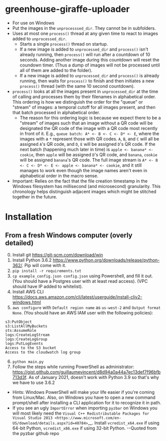 # greenhouse-giraffe-uploader
* For use on Windows
* Put the images in the `unprocesssed_dir`. They cannot be in subfolders.
* Uses at most one `process()` thread at any given time to react to images added to `unprocessed_dir`.
	* Starts a single `process()` thread on startup. 
	* If a new image is added to `unprocessed_dir` and `process()` isn't already running, then `process()` will run after a countdown of 10 seconds. Adding another image during this countdown will reset the coundown timer. (Thus a dump of images will not be processed until all of them are added to the folder).
	* If a new image is added to `unprocessed_dir` and `process()` is already running, then waits for `process()` to finish and then initiates a new `process()` thread (with the same 10 second countdown).
* `process()` looks at all the images present in `unprocessed_dir` at the time of calling and processes them by their filenames in alphabetical order. This ordering is how we distinguish the order for the "queue" or "stream" of images: a temporal cutoff for all images present, and then that batch processed in alphabetical order. 
	* The reason for this ordering logic is because we expect there to be a "stream" of images such that an image without a QR code will be designated the QR code of the image with a QR code most recently in front of it. E.g., `queue batch: A* <- B <- C <- D* <- E`, where the images with a `*` represent those with QR codes. `A`, `B`, and `C` will all be assigned `A`'s QR code, and `D`, `E` will be assigned `D`'s QR code. If the next batch (happening much later in time) is `apple <- banana* <- cookie`, then `apple` will be assigned `D`'s QR code, and `banana`, `cookie` will be assigned `banana`'s QR code. The full image stream is `A* <- B <- C <- D* <- E <- apple <- banana* <- cookie`, and it still manages to work even though the image names aren't even in alphabetical order in the macro sense. 
* Important: Relies on the fact that the file creation timestamp in the Windows filesystem has millisecond (and microsecond) granularity. This chronology helps distinguish adjacent images which might be stitched together in the future.

# Installation 
## From a fresh Windows computer (overly detailed)
0. Install git https://git-scm.com/download/win
1. Install Python 3.6.2 https://www.python.org/downloads/release/python-362/. Pip will come with it.
2. `pip install -r requirements.txt`
3. `cp example_config.json config.json` using Powershell, and fill it out. (You should have a Postgres user with at least read access). (VPC should have IP added to whitelist).
4. Install AWS CLI https://docs.aws.amazon.com/cli/latest/userguide/install-cliv2-windows.html
5. `aws configure` with `Default region name` as `us-west-2` and `Output format` `None`. (You should have an AWS IAM user with the following policies):
```
s3:PutObject
s3:ListAllMyBuckets
sts:AssumeRole
logs:CreateLogStream
logs:CreateLogGroup
logs:PutLogEvents
Access to the S3 bucket
Access to the cloudwatch log group
```
6. `python main.py`
7. Follow the steps while running PowerShell as administrator: https://gist.github.com/guillaumevincent/d8d94a0a44a7ec13def7f96bfb713d3f. As of January 2021, doesn't work with Python 3.9 so that's why we have to use 3.6.2

* Hints: Windows PowerShell will make your life easier if you're coming from Linux/Mac. Also, on Windows you have to open a new command prompt/shell after installing a CLI application for it to recognize it in path.
* If you see an ugly ``ImportError`` when importing ``pyzbar`` on Windows
you will most likely need the `Visual C++ Redistributable Packages for Visual
Studio 2013
<https://www.microsoft.com/en-US/download/details.aspx?id=40784>`__.
Install ``vcredist_x64.exe`` if using 64-bit Python, ``vcredist_x86.exe`` if
using 32-bit Python. --Quoted from the pyzbar github repo

